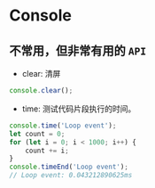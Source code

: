 # Console

<!-- toc -->

## 不常用，但非常有用的 `API`

- clear: 清屏
```javascript
console.clear();
```

- time: 测试代码片段执行的时间。
```javascript
console.time('Loop event');
let count = 0;
for (let i = 0; i < 1000; i++) {
    count += i;
}
console.timeEnd('Loop event');
// Loop event: 0.043212890625ms
```